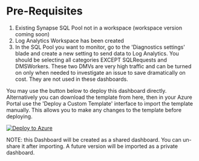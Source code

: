 # Pre-Requisites
1. Existing Synapse SQL Pool not in a workspace (workspace version coming soon)
2. Log Analytics Workspace has been created
3. In the SQL Pool you want to monitor, go to the 'Diagnostics settings' blade and create a new setting to send data to Log Analytics. You should be selecting all categories EXCEPT SQLRequests and DMSWorkers. These two DMVs are very high traffic and can be turned on only when needed to investigate an issue to save dramatically on cost. They are not used in these dashboards. 

You may use the button below to deploy this dashboard directly. Alternatively you can download the template from here, then in your Azure Portal use the 'Deploy a Custom Template' interface to import the template manually. This allows you to make any changes to the template before deploying. 

[![Deploy to Azure](https://aka.ms/deploytoazurebutton)](https://portal.azure.com/#create/Microsoft.Template/uri/https%3A%2F%2Fraw.githubusercontent.com%2Fmicrosoft%2FAzure_Synapse_Toolbox%2Fmaster%2FAzureDashboards%2FSynapse%2FSynapseDashboardTemplateV1.4.json)

NOTE: this Dashboard will be created as a shared dashboard. You can un-share it after importing. A future version will be imported as a private dashboard. 

